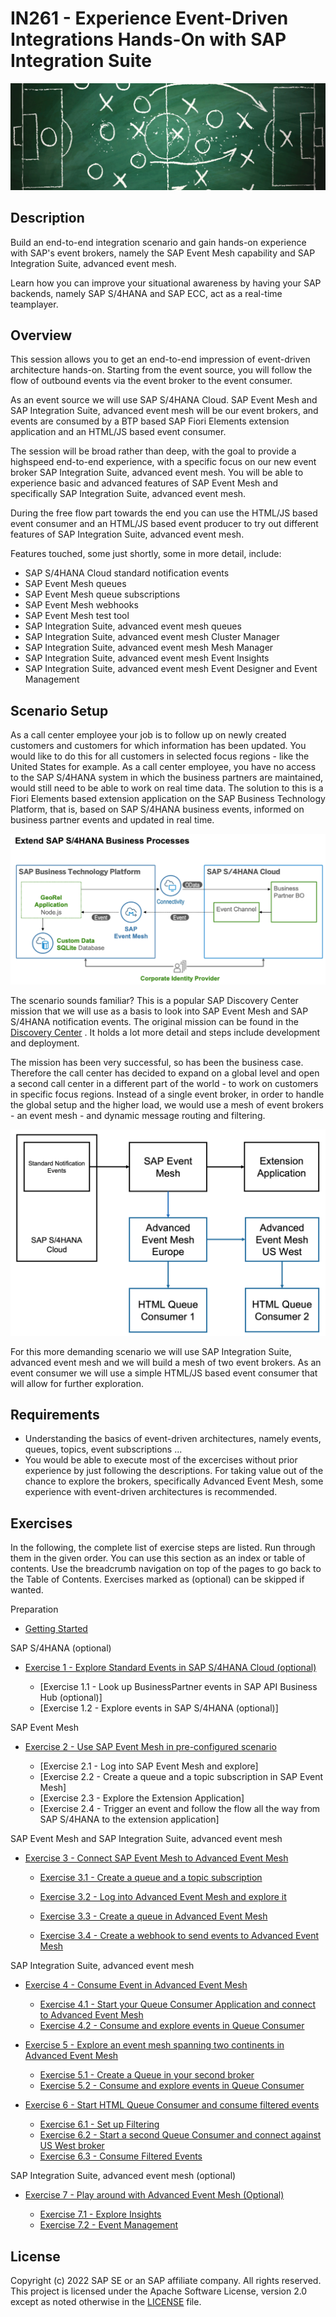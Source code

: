 # IN261 - Experience Event-Driven Integrations Hands-On with SAP Integration Suite

![Pic 1](/./images/IN261-1.png)

## Description

Build an end-to-end integration scenario and gain hands-on experience with SAP's event brokers, namely the SAP Event Mesh capability and SAP Integration Suite, advanced event mesh.

Learn how you can improve your situational awareness by having your SAP backends, namely SAP S/4HANA and SAP ECC, act as a real-time teamplayer.

## Overview

This session allows you to get an end-to-end impression of event-driven architecture hands-on. Starting from the event source, you will follow the flow of outbound events via the event broker to the event consumer.

As an event source we will use SAP S/4HANA Cloud. SAP Event Mesh and SAP Integration Suite, advanced event mesh will be our event brokers, and events are consumed by a BTP based SAP Fiori Elements extension application and an HTML/JS based event consumer. 

The session will be broad rather than deep, with the goal to provide a highspeed end-to-end experience, with a specific focus on our new event broker SAP Integration Suite, advanced event mesh. You will be able to experience basic and advanced features of SAP Event Mesh and specifically SAP Integration Suite, advanced event mesh.

During the free flow part towards the end you can use the HTML/JS based event consumer and an HTML/JS based event producer to try out different features of SAP Integration Suite, advanced event mesh.

Features touched, some just shortly, some in more detail, include:

- SAP S/4HANA Cloud standard notification events
- SAP Event Mesh queues 
- SAP Event Mesh queue subscriptions
- SAP Event Mesh webhooks
- SAP Event Mesh test tool
- SAP Integration Suite, advanced event mesh queues
- SAP Integration Suite, advanced event mesh Cluster Manager 
- SAP Integration Suite, advanced event mesh Mesh Manager 
- SAP Integration Suite, advanced event mesh Event Insights 
- SAP Integration Suite, advanced event mesh Event Designer and Event Management

## Scenario Setup

As a call center employee your job is to follow up on newly created customers and customers for which information has been updated. You would like to do this for all customers in selected focus regions - like the United States for example. As a call center employee, you have no access to the SAP S/4HANA system in which the business partners are maintained, would still need to be able to work on real time data. The solution to this is a Fiori Elements based extension application on the SAP Business Technology Platform, that is, based on SAP S/4HANA business events, informed on business partner events and updated in real time.

![Pic 2](/./images/IN261-2.png)

The scenario sounds familiar? This is a popular SAP Discovery Center mission that we will use as a basis to look into SAP Event Mesh and SAP S/4HANA notification events. The original mission can be found in the [Discovery Center](https://discovery-center.cloud.sap/missiondetail/3156/3192/) . It holds a lot more detail and steps include development and deployment.

The mission has been very successful, so has been the business case. Therefore the call center has decided to expand on a global level and open a second call center in a different part of the world - to work on customers in specific focus regions. Instead of a single event broker, in order to handle the global setup and the higher load, we would use a mesh of event brokers - an event mesh - and dynamic message routing and filtering. 

![Pic 3](/./images/IN261-3.png)

For this more demanding scenario we will use SAP Integration Suite, advanced event mesh and we will build a mesh of two event brokers. As an event consumer we will use a simple HTML/JS based event consumer that will allow for further exploration.

## Requirements

- Understanding the basics of event-driven architectures, namely events, queues, topics, event subscriptions ...
- You would be able to execute most of the excercises without prior experience by just following the descriptions. For taking value out of the chance to explore the brokers, specifically Advanced Event Mesh, some experience with event-driven architectures is recommended.

## Exercises

In the following, the complete list of exercise steps are listed. Run through them in the given order. You can use this section as an index or table of contents. Use the breadcrumb navigation on top of the pages to go back to the Table of Contents. Exercises marked as (optional) can be skipped if wanted.

Preparation

- [Getting Started](exercises/ex0/)

SAP S/4HANA (optional)

- [Exercise 1 - Explore Standard Events in SAP S/4HANA Cloud (optional)](exercises/ex1/)

    - [Exercise 1.1 - Look up BusinessPartner events in SAP API Business Hub (optional)]
    - [Exercise 1.2 - Explore events in SAP S/4HANA (optional)]
   
SAP Event Mesh   
   
- [Exercise 2 - Use SAP Event Mesh in pre-configured scenario](exercises/ex2/)

    - [Exercise 2.1 - Log into SAP Event Mesh and explore]
    - [Exercise 2.2 - Create a queue and a topic subscription in SAP Event Mesh]
    - [Exercise 2.3 - Explore the Extension Application]
    - [Exercise 2.4 - Trigger an event and follow the flow all the way from SAP S/4HANA to the extension application]
    
SAP Event Mesh and SAP Integration Suite, advanced event mesh 
    
- [Exercise 3 - Connect SAP Event Mesh to Advanced Event Mesh](exercises/ex3/)

    - [Exercise 3.1 - Create a queue and a topic subscription](https://github.com/SAP-samples/teched2022-IN261/tree/main/exercises/ex3#exercise-31---create-a-queue-and-a-topic-subscription)  



    - [Exercise 3.2 - Log into Advanced Event Mesh and explore it](exercises/ex3#exercise-32-sub-exercise-1-description)
    - [Exercise 3.3 - Create a queue in Advanced Event Mesh](exercises/ex3#exercise-33-sub-exercise-1-description)
    - [Exercise 3.4 - Create a webhook to send events to Advanced Event Mesh](exercises/ex1#exercise-34-sub-exercise-1-description)
    
SAP Integration Suite, advanced event mesh    
    
- [Exercise 4 - Consume Event in Advanced Event Mesh](exercises/ex4/)

    - [Exercise 4.1 - Start your Queue Consumer Application and connect to Advanced Event Mesh](exercises/ex4#exercise-41-sub-exercise-1-description)
    - [Exercise 4.2 - Consume and explore events in Queue Consumer](exercises/ex4#exercise-42-sub-exercise-1-description)
    
- [Exercise 5 - Explore an event mesh spanning two continents in Advanced Event Mesh](exercises/ex5/)

    - [Exercise 5.1 - Create a Queue in your second broker](exercises/ex5#exercise-41-sub-exercise-1-description)
    - [Exercise 5.2 - Consume and explore events in Queue Consumer](exercises/ex5#exercise-42-sub-exercise-1-description)
    
- [Exercise 6 - Start HTML Queue Consumer and consume filtered events](exercises/ex6/)  

    - [Exercise 6.1 - Set up Filtering](exercises/ex6#exercise-61-sub-exercise-1-description) 
    - [Exercise 6.2 - Start a second Queue Consumer and connect against US West broker](exercises/ex6#exercise-62-sub-exercise-1-description) 
    - [Exercise 6.3 - Consume Filtered Events](exercises/ex6#exercise-63-sub-exercise-1-description) 
   
SAP Integration Suite, advanced event mesh (optional)       
   
- [Exercise 7 - Play around with Advanced Event Mesh (Optional)](exercises/ex7/)  

    - [Exercise 7.1 - Explore Insights](exercises/ex7#exercise-71-sub-exercise-1-description)
    - [Exercise 7.2 - Event Management](exercises/ex6#exercise-72-sub-exercise-1-description) 

## License
Copyright (c) 2022 SAP SE or an SAP affiliate company. All rights reserved. This project is licensed under the Apache Software License, version 2.0 except as noted otherwise in the [LICENSE](LICENSES/Apache-2.0.txt) file.
